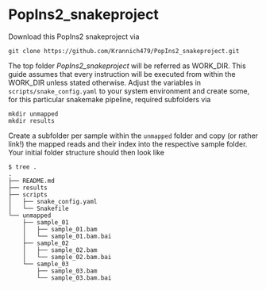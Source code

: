 # PopIns2_snakeproject

Download this PopIns2 snakeproject via

```
git clone https://github.com/Krannich479/PopIns2_snakeproject.git
```

The top folder _PopIns2_snakeproject_ will be referred as WORK_DIR. This guide assumes that every instruction will be executed from within the WORK_DIR unless stated otherwise. Adjust the variables in `scripts/snake_config.yaml` to your system environment and create some, for this particular snakemake pipeline, required subfolders via

```
mkdir unmapped
mkdir results
```

Create a subfolder per sample within the `unmapped` folder and copy (or rather link!) the mapped reads and their index into the respective sample folder. Your initial folder structure should then look like

```
$ tree .
.
├── README.md
├── results
├── scripts
│   ├── snake_config.yaml
│   └── Snakefile
└── unmapped
    ├── sample_01
    │   ├── sample_01.bam
    │   └── sample_01.bam.bai
    ├── sample_02
    │   ├── sample_02.bam
    │   └── sample_02.bam.bai
    └── sample_03
        ├── sample_03.bam
        └── sample_03.bam.bai
```
